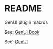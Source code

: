 # README

GenUI plugin macros

See: [GenUI Book](https://privoce.github.io/GenUI.github.io)

See: [GenUI](https://github.com/Privoce/GenUI)